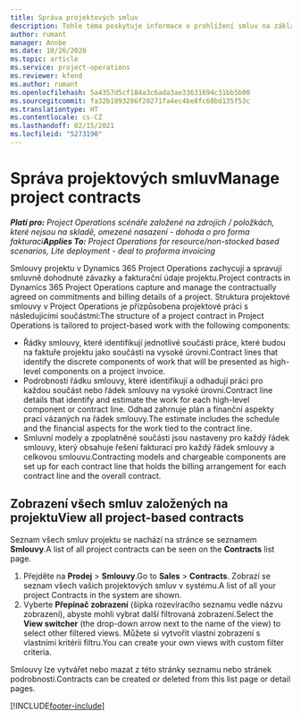 ```yaml
---
title: Správa projektových smluv
description: Tohle téma poskytuje informace o prohlížení smluv na základě projektu.
author: rumant
manager: Annbe
ms.date: 10/26/2020
ms.topic: article
ms.service: project-operations
ms.reviewer: kfend
ms.author: rumant
ms.openlocfilehash: 5a4357d5cf184a3c6ada3ae33631694c31bb5b00
ms.sourcegitcommit: fa32b1893286f20271fa4ec4be8fc68bd135f53c
ms.translationtype: HT
ms.contentlocale: cs-CZ
ms.lasthandoff: 02/15/2021
ms.locfileid: "5273190"
---
```

# <a name="manage-project-contracts"></a><span data-ttu-id="9e9f2-103">Správa projektových smluv</span><span class="sxs-lookup"><span data-stu-id="9e9f2-103">Manage project contracts</span></span>

<span data-ttu-id="9e9f2-104">_**Platí pro:** Project Operations scénáře založené na zdrojích / položkách, které nejsou na skladě, omezené nasazení - dohoda o pro forma fakturaci_</span><span class="sxs-lookup"><span data-stu-id="9e9f2-104">_**Applies To:** Project Operations for resource/non-stocked based scenarios, Lite deployment - deal to proforma invoicing_</span></span>

<span data-ttu-id="9e9f2-105">Smlouvy projektu v Dynamics 365 Project Operations zachycují a spravují smluvně dohodnuté závazky a fakturační údaje projektu.</span><span class="sxs-lookup"><span data-stu-id="9e9f2-105">Project contracts in Dynamics 365 Project Operations capture and manage the contractually agreed on commitments and billing details of a project.</span></span> <span data-ttu-id="9e9f2-106">Struktura projektové smlouvy v Project Operations je přizpůsobena projektové práci s následujícími součástmi:</span><span class="sxs-lookup"><span data-stu-id="9e9f2-106">The structure of a project contract in Project Operations is tailored to project-based work with the following components:</span></span>

- <span data-ttu-id="9e9f2-107">Řádky smlouvy, které identifikují jednotlivé součásti práce, které budou na faktuře projektu jako součásti na vysoké úrovni.</span><span class="sxs-lookup"><span data-stu-id="9e9f2-107">Contract lines that identify the discrete components of work that will be presented as high-level components on a project invoice.</span></span>
- <span data-ttu-id="9e9f2-108">Podrobnosti řádku smlouvy, které identifikují a odhadují práci pro každou součást nebo řádek smlouvy na vysoké úrovni.</span><span class="sxs-lookup"><span data-stu-id="9e9f2-108">Contract line details that identify and estimate the work for each high-level component or contract line.</span></span> <span data-ttu-id="9e9f2-109">Odhad zahrnuje plán a finanční aspekty prací vázaných na řádek smlouvy.</span><span class="sxs-lookup"><span data-stu-id="9e9f2-109">The estimate includes the schedule and the financial aspects for the work tied to the contract line.</span></span>
- <span data-ttu-id="9e9f2-110">Smluvní modely a zpoplatněné součásti jsou nastaveny pro každý řádek smlouvy, který obsahuje řešení fakturací pro každý řádek smlouvy a celkovou smlouvu.</span><span class="sxs-lookup"><span data-stu-id="9e9f2-110">Contracting models and chargeable components are set up for each contract line that holds the billing arrangement for each contract line and the overall contract.</span></span>

## <a name="view-all-project-based-contracts"></a><span data-ttu-id="9e9f2-111">Zobrazení všech smluv založených na projektu</span><span class="sxs-lookup"><span data-stu-id="9e9f2-111">View all project-based contracts</span></span>

<span data-ttu-id="9e9f2-112">Seznam všech smluv projektu se nachází na stránce se seznamem **Smlouvy**.</span><span class="sxs-lookup"><span data-stu-id="9e9f2-112">A list of all project contracts can be seen on the **Contracts** list page.</span></span> 

1. <span data-ttu-id="9e9f2-113">Přejděte na **Prodej** > **Smlouvy**.</span><span class="sxs-lookup"><span data-stu-id="9e9f2-113">Go to **Sales** > **Contracts**.</span></span> <span data-ttu-id="9e9f2-114">Zobrazí se seznam všech vašich projektových smluv v systému.</span><span class="sxs-lookup"><span data-stu-id="9e9f2-114">A list of all your project Contracts in the system are shown.</span></span> 
2. <span data-ttu-id="9e9f2-115">Vyberte **Přepínač zobrazení** (šipka rozevíracího seznamu vedle názvu zobrazení), abyste mohli vybrat další filtrovaná zobrazení.</span><span class="sxs-lookup"><span data-stu-id="9e9f2-115">Select the **View switcher** (the drop-down arrow next to the name of the view) to select other filtered views.</span></span> <span data-ttu-id="9e9f2-116">Můžete si vytvořit vlastní zobrazení s vlastními kritérii filtru.</span><span class="sxs-lookup"><span data-stu-id="9e9f2-116">You can create your own views with custom filter criteria.</span></span>

<span data-ttu-id="9e9f2-117">Smlouvy lze vytvářet nebo mazat z této stránky seznamu nebo stránek podrobností.</span><span class="sxs-lookup"><span data-stu-id="9e9f2-117">Contracts can be created or deleted from this list page or detail pages.</span></span>


[!INCLUDE[footer-include](../../includes/footer-banner.md)]